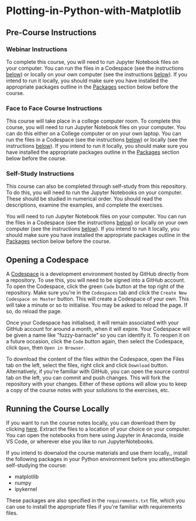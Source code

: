 # Plotting-in-Python-with-Matplotlib

## Pre-Course Instructions

### Webinar Instructions

To complete this course, you will need to run Jupyter Notebook files on your computer. You can run the files in a Codespace (see the instructions [below](#opening-a-codespace)) or locally on your own computer (see the instructions [below](#running-the-course-locally)). If you intend to run it locally, you should make sure you have installed the appropriate packages outline in the [Packages](#packages) section below before the course.

### Face to Face Course Instructions

This course will take place in a college computer room. To complete this course, you will need to run Jupyter Notebook files on your computer. You can do this either on a College computer or on your own laptop. You can run the files in a Codespace (see the instructions [below](#opening-a-codespace)) or locally (see the instructions [below](#running-the-course-locally)). If you intend to run it locally, you should make sure you have installed the appropriate packages outline in the [Packages](#packages) section below before the course.

### Self-Study Instructions

This course can also be completed through self-study from this repository. To do this, you will need to run the Jupyter Notebooks on your computer. These should be studied in numerical order. You should read the descriptions, examine the examples, and complete the exercises.

You will need to run Jupyter Notebook files on your computer. You can run the files in a Codespace (see the instructions [below](#opening-a-codespace)) or locally on your own computer (see the instructions [below](#running-the-course-locally)). If you intend to run it locally, you should make sure you have installed the appropriate packages outline in the [Packages](#packages) section below before the course.

## Opening a Codespace

A [Codespace](https://docs.github.com/en/codespaces/overview) is a development environment hosted by GitHub directly from a repository. To use this, you will need to be signed into a GitHub account. To open the Codespace, click the green ```Code``` button at the top right of the repository. Make sure you're in the ```Codespaces``` tab and click the ```Create New Codespace on Master``` button. This will create a Codespace of your own. This will take a minute or so to initialise. You may be asked to reload the page. If so, do reload the page.

Once your Codespace has initialised, it will remain associated with your GitHub account for around a month, when it will expire. Your Codespace will be given a name like "fuzzy-barnacle" so you can identify it. To reopen it on a future occasion, click the ```Code``` button again, then select the Codespace, click ```Open```, then ```Open in Browser```.

To download the content of the files within the Codespace, open the Files tab on the left, select the files, right click and click ```Download``` button. Alternatively, if you're familiar with GitHub, you can open the source control tab on the left, you can commit and push changes. This will fork the repository with your changes. Either of these options will allow you to keep a copy of the course notes with your solutions to the exercises, etc.

## Running the Course Locally

If you want to run the course notes locally, you can download them by clicking [here](https://github.com/coolernato/Plotting-in-Python-with-Matplotlib/archive/refs/heads/main.zip). Extract the files to a location of your choice on your computer. You can open the notebooks from here using Jupyter in Anaconda, inside VS Code, or wherever else you like to run JupyterNotebooks.

If you intend to downalod the course materials and use them locally,, install the following packages in your Python environment before you attend/begin self-studying the course:

* matplotlib
* numpy
* ipykernel

These packages are also specified in the ```requirements.txt``` file, which you can use to install the appropriate files if you're familiar with requirements files.
